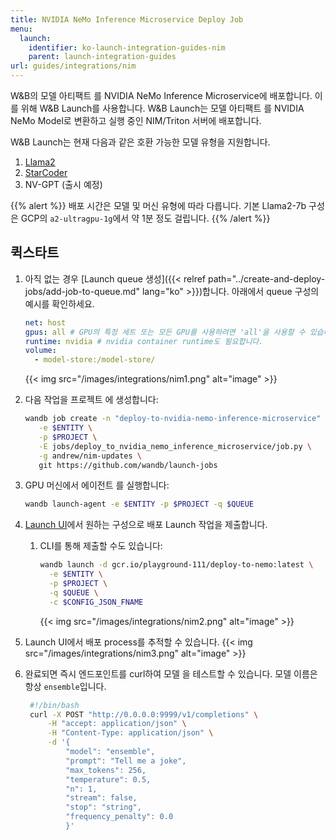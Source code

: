 ```yaml
---
title: NVIDIA NeMo Inference Microservice Deploy Job
menu:
  launch:
    identifier: ko-launch-integration-guides-nim
    parent: launch-integration-guides
url: guides/integrations/nim
---
```


W&B의 모델 아티팩트 를 NVIDIA NeMo Inference Microservice에 배포합니다. 이를 위해 W&B Launch를 사용합니다. W&B Launch는 모델 아티팩트 를 NVIDIA NeMo Model로 변환하고 실행 중인 NIM/Triton 서버에 배포합니다.

W&B Launch는 현재 다음과 같은 호환 가능한 모델 유형을 지원합니다.

1. [Llama2](https://llama.meta.com/llama2/)
2. [StarCoder](https://github.com/bigcode-project/starcoder)
3. NV-GPT (출시 예정)

{{% alert %}}
배포 시간은 모델 및 머신 유형에 따라 다릅니다. 기본 Llama2-7b 구성은 GCP의 `a2-ultragpu-1g`에서 약 1분 정도 걸립니다.
{{% /alert %}}

## 퀵스타트

1. 아직 없는 경우 [Launch queue 생성]({{< relref path="../create-and-deploy-jobs/add-job-to-queue.md" lang="ko" >}})합니다. 아래에서 queue 구성의 예시를 확인하세요.

   ```yaml
   net: host
   gpus: all # GPU의 특정 세트 또는 모든 GPU를 사용하려면 'all'을 사용할 수 있습니다.
   runtime: nvidia # nvidia container runtime도 필요합니다.
   volume:
     - model-store:/model-store/
   ```

   {{< img src="/images/integrations/nim1.png" alt="image" >}}

2. 다음 작업을 프로젝트 에 생성합니다:

   ```bash
   wandb job create -n "deploy-to-nvidia-nemo-inference-microservice" \
      -e $ENTITY \
      -p $PROJECT \
      -E jobs/deploy_to_nvidia_nemo_inference_microservice/job.py \
      -g andrew/nim-updates \
      git https://github.com/wandb/launch-jobs
   ```

3. GPU 머신에서 에이전트 를 실행합니다:
   ```bash
   wandb launch-agent -e $ENTITY -p $PROJECT -q $QUEUE
   ```
4. [Launch UI](https://wandb.ai/launch)에서 원하는 구성으로 배포 Launch 작업을 제출합니다.
   1. CLI를 통해 제출할 수도 있습니다:
      ```bash
      wandb launch -d gcr.io/playground-111/deploy-to-nemo:latest \
        -e $ENTITY \
        -p $PROJECT \
        -q $QUEUE \
        -c $CONFIG_JSON_FNAME
      ```
      {{< img src="/images/integrations/nim2.png" alt="image" >}}
5. Launch UI에서 배포 process를 추적할 수 있습니다.
   {{< img src="/images/integrations/nim3.png" alt="image" >}}
6. 완료되면 즉시 엔드포인트를 curl하여 모델 을 테스트할 수 있습니다. 모델 이름은 항상 `ensemble`입니다.
   ```bash
    #!/bin/bash
    curl -X POST "http://0.0.0.0:9999/v1/completions" \
        -H "accept: application/json" \
        -H "Content-Type: application/json" \
        -d '{
            "model": "ensemble",
            "prompt": "Tell me a joke",
            "max_tokens": 256,
            "temperature": 0.5,
            "n": 1,
            "stream": false,
            "stop": "string",
            "frequency_penalty": 0.0
            }'
   ```
